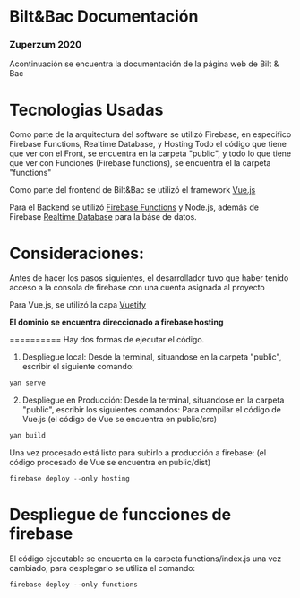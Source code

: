 # Bilt&Bac Documentación
### Zuperzum 2020

Acontinuación se encuentra la documentación de la 
página web de Bilt & Bac


Tecnologias Usadas
============
Como parte de la arquitectura del software se utilizó Firebase, en especifico Firebase Functions, Realtime Database, y Hosting
Todo el código que tiene que ver con el Front, se encuentra en la carpeta "public", y todo lo que tiene que ver con 
Funciones (Firebase functions), se encuentra el la carpeta "functions"

Como parte del frontend de Bilt&Bac se utilizó el framework 
[Vue.js](https://vuejs.org/)

Para el Backend se utilizó [Firebase Functions](https://firebase.google.com/docs/functions) y Node.js, además de Firebase [Realtime Database](https://firebase.google.com/docs/database) para la báse de datos.


Consideraciones:
==========
Antes de hacer los pasos siguientes, el desarrollador tuvo que haber tenido acceso a la consola de firebase con una cuenta asignada
al proyecto

Para Vue.js, se utilizó la capa [Vuetify](https://vuetifyjs.com/)

**El dominio se encuentra direccionado a firebase hosting**

==========
Hay dos formas de ejecutar el código.
1. Despliegue local:
Desde la terminal, situandose en la carpeta "public", escribir el siguiente comando:
```javascript
yan serve
```
2. Despliegue en Producción:
Desde la terminal, situandose en la carpeta "public", escribir los siguientes comandos:
Para compilar el código de Vue.js (el código de Vue se encuentra en public/src)
```javascript
yan build
```
Una vez procesado está listo para subirlo a producción a firebase:
(el código procesado de Vue se encuentra en public/dist)
```javascript
firebase deploy --only hosting
```

Despliegue de funcciones de firebase
==========
El código ejecutable se encuenta en la carpeta functions/index.js
una vez cambiado, para desplegarlo se utiliza el comando:
```javascript
firebase deploy --only functions
```
